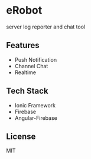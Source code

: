 # eRobot
server log reporter and chat tool

## Features
* Push Notification
* Channel Chat
* Realtime 

## Tech Stack 
* Ionic Framework
* Firebase 
* Angular-Firebase

## License
MIT
